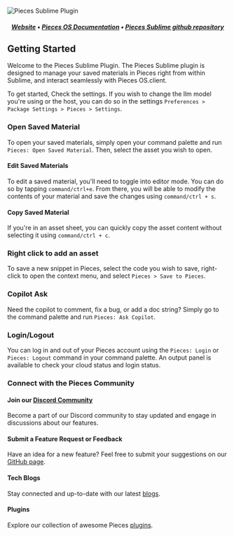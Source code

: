![Pieces Sublime Plugin](https://camo.githubusercontent.com/69c990240f877927146712d45be2f690085b9e45b4420736aa373917f8e0b2c8/68747470733a2f2f73746f726167652e676f6f676c65617069732e636f6d2f7069656365735f7374617469635f7265736f75726365732f7066645f77696b692f5049454345535f4d41494e5f4c4f474f5f57494b492e706e67)


##### <p align="center"> [Website](https://pieces.app/) • [Pieces OS Documentation](https://docs.pieces.app/) • [Pieces Sublime github repository](https://github.com/pieces-app/plugin_sublime)
</p>


## Getting Started

Welcome to the Pieces Sublime Plugin.
The Pieces Sublime plugin is designed to manage your saved materials in Pieces right from within Sublime, and interact seamlessly with Pieces OS.client.

To get started, Check the settings. If you wish to change the llm model you're using or the host, you can do so in the settings `Preferences > Package Settings > Pieces > Settings`.

### Open Saved Material

To open your saved materials, simply open your command palette and run `Pieces: Open Saved Material`. Then, select the asset you wish to open.

#### Edit Saved Materials

To edit a saved material, you'll need to toggle into editor mode. You can do so by tapping `command/ctrl+e`. From there, you will be able to modify the contents of your material and save the changes using `command/ctrl + s`.

#### Copy Saved Material

If you're in an asset sheet, you can quickly copy the asset content without selecting it using `command/ctrl + c`.

### Right click to add an asset

To save a new snippet in Pieces, select the code you wish to save, right-click to open the context menu, and select `Pieces > Save to Pieces`.

### Copilot Ask

Need the copilot to comment, fix a bug, or add a doc string? Simply go to the command palette and run `Pieces: Ask Copilot`.

### Login/Logout

You can log in and out of your Pieces account using the `Pieces: Login` or `Pieces: Logout` command in your command palette. An output panel is available to check your cloud status and login status.

### Connect with the Pieces Community

#### Join our [Discord Community](https://discord.gg/getpieces)

Become a part of our Discord community to stay updated and engage in discussions about our features.

#### Submit a Feature Request or Feedback

Have an idea for a new feature? Feel free to submit your suggestions on our [GitHub page](https://github.com/pieces-app/plugin_sublime/issues).

#### Tech Blogs

Stay connected and up-to-date with our latest [blogs](https://code.pieces.app/blog).

#### Plugins

Explore our collection of awesome Pieces [plugins](https://code.pieces.app/plugins).
